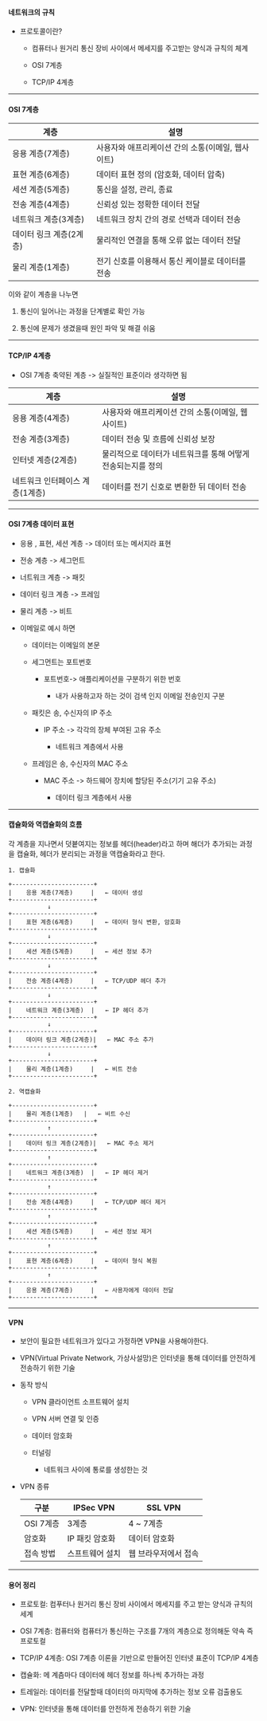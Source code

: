 #### 네트워크의 규칙

- 프로토콜이란?

  - 컴퓨터나 원거리 통신 장비 사이에서 메세지를 주고받는 양식과 규칙의 체계

  - OSI 7계층

  - TCP/IP 4계층

---

#### OSI 7계층

| 계층                    | 설명                                              |
| ----------------------- | ------------------------------------------------- |
| 응용 계층(7계층)        | 사용자와 애프리케이션 간의 소통(이메일, 웹사이트) |
| 표현 계층(6계층)        | 데이터 표현 정의 (암호화, 데이터 압축)            |
| 세션 계층(5계층)        | 통신을 설정, 관리, 종료                           |
| 전송 계층(4계층)        | 신뢰성 있는 정확한 데이터 전달                    |
| 네트워크 계층(3계층)    | 네트워크 장치 간의 경로 선택과 데이터 전송        |
| 데이터 링크 계층(2계층) | 물리적인 연결을 통해 오류 없는 데이터 전달        |
| 물리 계층(1계층)        | 전기 신호를 이용해서 통신 케이블로 데이터를 전송  |

이와 같이 계층을 나누면

1. 통신이 일어나는 과정을 단계별로 확인 가능

2. 통신에 문제가 생겼을때 원인 파악 및 해결 쉬움

---

#### TCP/IP 4계층

- OSI 7계층 축약된 계층 -> 실질적인 표준이라 생각하면 됨

| 계층                            | 설명                                                         |
| ------------------------------- | ------------------------------------------------------------ |
| 응용 계층(4계층)                | 사용자와 애프리케이션 간의 소통(이메일, 웹사이트)            |
| 전송 계층(3계층)                | 데이터 전송 및 흐름에 신뢰성 보장                            |
| 인터넷 계층(2계층)              | 물리적으로 데이터가 네트워크를 통해 어떻게 전송되는지를 정의 |
| 네트워크 인터페이스 계층(1계층) | 데이터를 전기 신호로 변환한 뒤 데이터 전송                   |

---

#### OSI 7계층 데이터 표현

- 응용 , 표현, 세션 계층 -> 데이터 또는 메서지라 표현

- 전송 계층 -> 세그먼트

- 너트워크 계층 -> 패킷

- 데이터 링크 계층 -> 프레임

- 물리 계층 -> 비트

- 이메일로 예시 하면

  - 데이터는 이메일의 본문

  - 세그먼트는 포트번호

    - 포트번호-> 애플리케이션을 구분하기 위한 번호

      - 내가 사용하고자 하는 것이 검색 인지 이메일 전송인지 구분

  - 패킷은 송, 수신자의 IP 주소

    - IP 주소 -> 각각의 장체 부여된 고유 주소

      - 네트워크 계층에서 사용

  - 프레임은 송, 수신자의 MAC 주소

    - MAC 주소 -> 하드웨어 장치에 할당된 주소(기기 고유 주소)

      - 데이터 링크 계층에서 사용

---

#### 캡슐화와 역캡슐화의 흐름

각 계층을 지나면서 덧븉여지는 정보를 헤더(header)라고 하며 해더가 추가되는 과정을 캡슐화, 헤더가 분리되는 과정을 역캡슐화라고 한다.

    1. 캡슐화

    +-----------------------+
    |    응용 계층(7계층)     |   ← 데이터 생성
    +-----------------------+
               ↓
    +-----------------------+
    |    표현 계층(6계층)     |   ← 데이터 형식 변환, 암호화
    +-----------------------+
               ↓
    +-----------------------+
    |    세션 계층(5계층)     |   ← 세션 정보 추가
    +-----------------------+
               ↓
    +-----------------------+
    |    전송 계층(4계층)     |   ← TCP/UDP 헤더 추가
    +-----------------------+
               ↓
    +-----------------------+
    |    네트워크 계층(3계층)  |   ← IP 헤더 추가
    +-----------------------+
               ↓
    +-----------------------+
    |    데이터 링크 계층(2계층)|   ← MAC 주소 추가
    +-----------------------+
               ↓
    +-----------------------+
    |    물리 계층(1계층)     |   ← 비트 전송
    +-----------------------+

    2. 역캡슐화

    +-----------------------+
    |    물리 계층(1계층)   |   ← 비트 수신
    +-----------------------+
               ↑
    +-----------------------+
    |    데이터 링크 계층(2계층)|   ← MAC 주소 제거
    +-----------------------+
               ↑
    +-----------------------+
    |    네트워크 계층(3계층)  |   ← IP 헤더 제거
    +-----------------------+
               ↑
    +-----------------------+
    |    전송 계층(4계층)     |   ← TCP/UDP 헤더 제거
    +-----------------------+
               ↑
    +-----------------------+
    |    세션 계층(5계층)     |   ← 세션 정보 제거
    +-----------------------+
               ↑
    +-----------------------+
    |    표현 계층(6계층)     |   ← 데이터 형식 복원
    +-----------------------+
               ↑
    +-----------------------+
    |    응용 계층(7계층)     |   ← 사용자에게 데이터 전달
    +-----------------------+

---

#### VPN

- 보안이 필요한 네트워크가 있다고 가정하면 VPN을 사용해야한다.

- VPN(Virtual Private Network, 가상사설망)은 인터넷을 통해 데이터를 안전하게 전송하기 위한 기술

- 동작 방식

  - VPN 클라이언트 소프트웨어 설치

  - VPN 서버 연결 및 인증

  - 데이터 암호화

  - 터널링

    - 네트워크 사이에 통로를 생성한는 것

- VPN 종류

  | 구분      | IPSec VPN       | SSL VPN              |
  | --------- | --------------- | -------------------- |
  | OSI 7계층 | 3계층           | 4 ~ 7계층            |
  | 암호화    | IP 패킷 암호화  | 데이터 암호화        |
  | 접속 방법 | 스프트웨어 설치 | 웹 브라우저에서 접속 |

---

#### 용어 정리

- 프로토컬: 컴푸터나 원거리 통신 장비 사이에서 메세지를 주고 받는 양식과 규칙의 세계

- OSI 7계층: 컴퓨터와 컴퓨터가 통신하는 구조를 7개의 계층으로 정의해둔 약속 즉 프로토컬

- TCP/IP 4계층: OSI 7계층 이론을 기반으로 만들어진 인터넷 표준이 TCP/IP 4계층

- 캡슐화: 메 계츰마다 데이터에 헤더 정보를 하나씩 추가하는 과정

- 트레일러: 데이터를 전달할때 데이터의 마지막에 추가하는 정보 오류 검출용도

- VPN: 인터넷을 통해 데이터를 안전하게 전송하기 위한 기술
